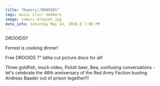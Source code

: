 ```yaml
---
title: "Rumori//DROOIDS"
tags: music slscr members
image: rumori-drooids.jpg
date_info: Saturday May 14, 2016 @ 7:00 PM
---
```


*DROOIDS!!*

Forrest is cooking dinner!

Free DROOIDS 7" lathe cut picture discs for all!

Three goldfish, much video, Polish beer, Bea, confusing conversations - let's
celebrate the 46th anniversary of the Red Army Faction busting Andreas Baader
out of prison together!!!
